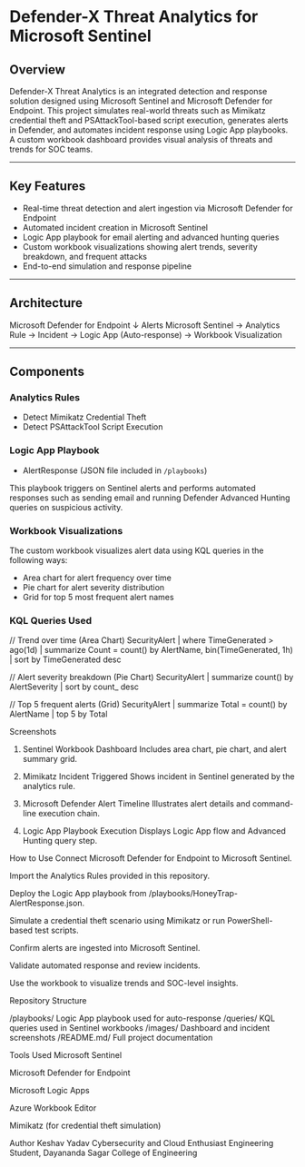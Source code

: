 # Defender-X Threat Analytics for Microsoft Sentinel

## Overview

Defender-X Threat Analytics is an integrated detection and response solution designed using Microsoft Sentinel and Microsoft Defender for Endpoint. This project simulates real-world threats such as Mimikatz credential theft and PSAttackTool-based script execution, generates alerts in Defender, and automates incident response using Logic App playbooks. A custom workbook dashboard provides visual analysis of threats and trends for SOC teams.

---

## Key Features

- Real-time threat detection and alert ingestion via Microsoft Defender for Endpoint
- Automated incident creation in Microsoft Sentinel
- Logic App playbook for email alerting and advanced hunting queries
- Custom workbook visualizations showing alert trends, severity breakdown, and frequent attacks
- End-to-end simulation and response pipeline

---

## Architecture

Microsoft Defender for Endpoint
↓ Alerts
Microsoft Sentinel → Analytics Rule → Incident
→ Logic App (Auto-response)
→ Workbook Visualization

---

## Components

### Analytics Rules

- Detect Mimikatz Credential Theft
- Detect PSAttackTool Script Execution

### Logic App Playbook

- AlertResponse (JSON file included in `/playbooks`)

This playbook triggers on Sentinel alerts and performs automated responses such as sending email and running Defender Advanced Hunting queries on suspicious activity.

### Workbook Visualizations

The custom workbook visualizes alert data using KQL queries in the following ways:

- Area chart for alert frequency over time
- Pie chart for alert severity distribution
- Grid for top 5 most frequent alert names

### KQL Queries Used

// Trend over time (Area Chart)
SecurityAlert
| where TimeGenerated > ago(1d)
| summarize Count = count() by AlertName, bin(TimeGenerated, 1h)
| sort by TimeGenerated desc

// Alert severity breakdown (Pie Chart)
SecurityAlert
| summarize count() by AlertSeverity
| sort by count_ desc

// Top 5 frequent alerts (Grid)
SecurityAlert
| summarize Total = count() by AlertName
| top 5 by Total


Screenshots
1. Sentinel Workbook Dashboard
Includes area chart, pie chart, and alert summary grid.

2. Mimikatz Incident Triggered
Shows incident in Sentinel generated by the analytics rule.

3. Microsoft Defender Alert Timeline
Illustrates alert details and command-line execution chain.

4. Logic App Playbook Execution
Displays Logic App flow and Advanced Hunting query step.


How to Use
Connect Microsoft Defender for Endpoint to Microsoft Sentinel.

Import the Analytics Rules provided in this repository.

Deploy the Logic App playbook from /playbooks/HoneyTrap-AlertResponse.json.

Simulate a credential theft scenario using Mimikatz or run PowerShell-based test scripts.

Confirm alerts are ingested into Microsoft Sentinel.

Validate automated response and review incidents.

Use the workbook to visualize trends and SOC-level insights.

Repository Structure

/playbooks/	   Logic App playbook used for auto-response
/queries/    	 KQL queries used in Sentinel workbooks
/images/	     Dashboard and incident screenshots
/README.md/	   Full project documentation

Tools Used
Microsoft Sentinel

Microsoft Defender for Endpoint

Microsoft Logic Apps

Azure Workbook Editor

Mimikatz (for credential theft simulation)

Author
Keshav Yadav
Cybersecurity and Cloud Enthusiast
Engineering Student, Dayananda Sagar College of Engineering
